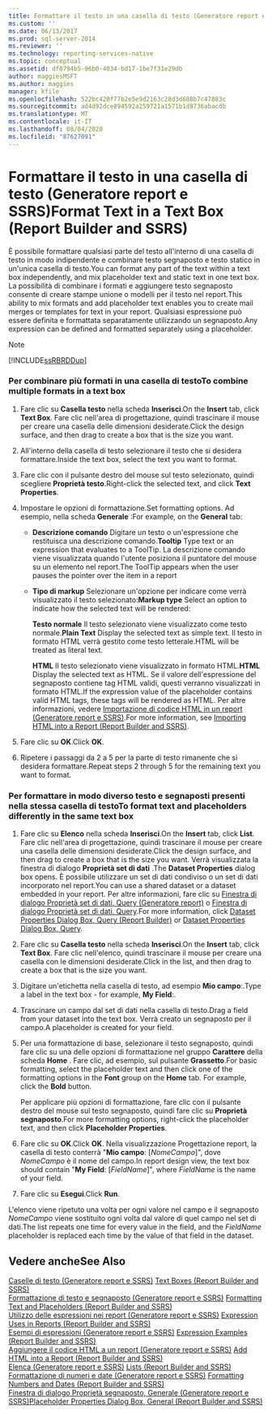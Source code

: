 ```yaml
---
title: Formattare il testo in una casella di testo (Generatore report e SSRS) | Microsoft Docs
ms.custom: ''
ms.date: 06/13/2017
ms.prod: sql-server-2014
ms.reviewer: ''
ms.technology: reporting-services-native
ms.topic: conceptual
ms.assetid: df0794b5-96b0-4034-bd17-1be7f31e29db
author: maggiesMSFT
ms.author: maggies
manager: kfile
ms.openlocfilehash: 522bc420f77b2e5e9d2163c28d3d688b7c47883c
ms.sourcegitcommit: ad4d92dce894592a259721a1571b1d8736abacdb
ms.translationtype: MT
ms.contentlocale: it-IT
ms.lasthandoff: 08/04/2020
ms.locfileid: "87627091"
---
```

# <a name="format-text-in-a-text-box-report-builder-and-ssrs"></a><span data-ttu-id="ec60a-102">Formattare il testo in una casella di testo (Generatore report e SSRS)</span><span class="sxs-lookup"><span data-stu-id="ec60a-102">Format Text in a Text Box (Report Builder and SSRS)</span></span>
  <span data-ttu-id="ec60a-103">È possibile formattare qualsiasi parte del testo all'interno di una casella di testo in modo indipendente e combinare testo segnaposto e testo statico in un'unica casella di testo.</span><span class="sxs-lookup"><span data-stu-id="ec60a-103">You can format any part of the text within a text box independently, and mix placeholder text and static text in one text box.</span></span> <span data-ttu-id="ec60a-104">La possibilità di combinare i formati e aggiungere testo segnaposto consente di creare stampe unione o modelli per il testo nel report.</span><span class="sxs-lookup"><span data-stu-id="ec60a-104">This ability to mix formats and add placeholder text enables you to create mail merges or templates for text in your report.</span></span> <span data-ttu-id="ec60a-105">Qualsiasi espressione può essere definita e formattata separatamente utilizzando un segnaposto.</span><span class="sxs-lookup"><span data-stu-id="ec60a-105">Any expression can be defined and formatted separately using a placeholder.</span></span>  
  
> [!NOTE]  
>  [!INCLUDE[ssRBRDDup](../../includes/ssrbrddup-md.md)]  
  
### <a name="to-combine-multiple-formats-in-a-text-box"></a><span data-ttu-id="ec60a-106">Per combinare più formati in una casella di testo</span><span class="sxs-lookup"><span data-stu-id="ec60a-106">To combine multiple formats in a text box</span></span>  
  
1.  <span data-ttu-id="ec60a-107">Fare clic su **Casella testo** nella scheda **Inserisci**.</span><span class="sxs-lookup"><span data-stu-id="ec60a-107">On the **Insert** tab, click **Text Box**.</span></span> <span data-ttu-id="ec60a-108">Fare clic nell'area di progettazione, quindi trascinare il mouse per creare una casella delle dimensioni desiderate.</span><span class="sxs-lookup"><span data-stu-id="ec60a-108">Click the design surface, and then drag to create a box that is the size you want.</span></span>  
  
2.  <span data-ttu-id="ec60a-109">All'interno della casella di testo selezionare il testo che si desidera formattare.</span><span class="sxs-lookup"><span data-stu-id="ec60a-109">Inside the text box, select the text you want to format.</span></span>  
  
3.  <span data-ttu-id="ec60a-110">Fare clic con il pulsante destro del mouse sul testo selezionato, quindi scegliere **Proprietà testo**.</span><span class="sxs-lookup"><span data-stu-id="ec60a-110">Right-click the selected text, and click **Text Properties**.</span></span>  
  
4.  <span data-ttu-id="ec60a-111">Impostare le opzioni di formattazione.</span><span class="sxs-lookup"><span data-stu-id="ec60a-111">Set formatting options.</span></span> <span data-ttu-id="ec60a-112">Ad esempio, nella scheda **Generale** :</span><span class="sxs-lookup"><span data-stu-id="ec60a-112">For example, on the **General** tab:</span></span>  
  
    -   <span data-ttu-id="ec60a-113">**Descrizione comando** Digitare un testo o un'espressione che restituisca una descrizione comando.</span><span class="sxs-lookup"><span data-stu-id="ec60a-113">**Tooltip** Type text or an expression that evaluates to a ToolTip.</span></span> <span data-ttu-id="ec60a-114">La descrizione comando viene visualizzata quando l'utente posiziona il puntatore del mouse su un elemento nel report.</span><span class="sxs-lookup"><span data-stu-id="ec60a-114">The ToolTip appears when the user pauses the pointer over the item in a report</span></span>  
  
    -   <span data-ttu-id="ec60a-115">**Tipo di markup** Selezionare un'opzione per indicare come verrà visualizzato il testo selezionato:</span><span class="sxs-lookup"><span data-stu-id="ec60a-115">**Markup type** Select an option to indicate how the selected text will be rendered:</span></span>  
  
         <span data-ttu-id="ec60a-116">**Testo normale** Il testo selezionato viene visualizzato come testo normale.</span><span class="sxs-lookup"><span data-stu-id="ec60a-116">**Plain Text** Display the selected text as simple text.</span></span> <span data-ttu-id="ec60a-117">Il testo in formato HTML verrà gestito come testo letterale.</span><span class="sxs-lookup"><span data-stu-id="ec60a-117">HTML will be treated as literal text.</span></span>  
  
         <span data-ttu-id="ec60a-118">**HTML**  Il testo selezionato viene visualizzato in formato HTML.</span><span class="sxs-lookup"><span data-stu-id="ec60a-118">**HTML**  Display the selected text as HTML.</span></span> <span data-ttu-id="ec60a-119">Se il valore dell'espressione del segnaposto contiene tag HTML validi, questi verranno visualizzati in formato HTML.</span><span class="sxs-lookup"><span data-stu-id="ec60a-119">If the expression value of the placeholder contains valid HTML tags, these tags will be rendered as HTML.</span></span> <span data-ttu-id="ec60a-120">Per altre informazioni, vedere [Importazione di codice HTML in un report &#40;Generatore report e SSRS&#41;](importing-html-into-a-report-report-builder-and-ssrs.md).</span><span class="sxs-lookup"><span data-stu-id="ec60a-120">For more information, see [Importing HTML into a Report &#40;Report Builder and SSRS&#41;](importing-html-into-a-report-report-builder-and-ssrs.md).</span></span>  
  
5.  <span data-ttu-id="ec60a-121">Fare clic su **OK**.</span><span class="sxs-lookup"><span data-stu-id="ec60a-121">Click **OK**.</span></span>  
  
6.  <span data-ttu-id="ec60a-122">Ripetere i passaggi da 2 a 5 per la parte di testo rimanente che si desidera formattare.</span><span class="sxs-lookup"><span data-stu-id="ec60a-122">Repeat steps 2 through 5 for the remaining text you want to format.</span></span>  
  
### <a name="to-format-text-and-placeholders-differently-in-the-same-text-box"></a><span data-ttu-id="ec60a-123">Per formattare in modo diverso testo e segnaposti presenti nella stessa casella di testo</span><span class="sxs-lookup"><span data-stu-id="ec60a-123">To format text and placeholders differently in the same text box</span></span>  
  
1.  <span data-ttu-id="ec60a-124">Fare clic su **Elenco** nella scheda **Inserisci**.</span><span class="sxs-lookup"><span data-stu-id="ec60a-124">On the **Insert** tab, click **List**.</span></span> <span data-ttu-id="ec60a-125">Fare clic nell'area di progettazione, quindi trascinare il mouse per creare una casella delle dimensioni desiderate.</span><span class="sxs-lookup"><span data-stu-id="ec60a-125">Click the design surface, and then drag to create a box that is the size you want.</span></span> <span data-ttu-id="ec60a-126">Verrà visualizzata la finestra di dialogo **Proprietà set di dati** .</span><span class="sxs-lookup"><span data-stu-id="ec60a-126">The **Dataset Properties** dialog box opens.</span></span> <span data-ttu-id="ec60a-127">È possibile utilizzare un set di dati condiviso o un set di dati incorporato nel report.</span><span class="sxs-lookup"><span data-stu-id="ec60a-127">You can use a shared dataset or a dataset embedded in your report.</span></span> <span data-ttu-id="ec60a-128">Per altre informazioni, fare clic su [Finestra di dialogo Proprietà set di dati, Query &#40;Generatore report&#41;](../report-data/dataset-properties-dialog-box-query-report-builder.md) o [Finestra di dialogo Proprietà set di dati, Query](../dataset-properties-dialog-box-query.md).</span><span class="sxs-lookup"><span data-stu-id="ec60a-128">For more information, click [Dataset Properties Dialog Box, Query &#40;Report Builder&#41;](../report-data/dataset-properties-dialog-box-query-report-builder.md) or [Dataset Properties Dialog Box, Query](../dataset-properties-dialog-box-query.md).</span></span>  
  
2.  <span data-ttu-id="ec60a-129">Fare clic su **Casella testo** nella scheda **Inserisci**.</span><span class="sxs-lookup"><span data-stu-id="ec60a-129">On the **Insert** tab, click **Text Box**.</span></span> <span data-ttu-id="ec60a-130">Fare clic nell'elenco, quindi trascinare il mouse per creare una casella con le dimensioni desiderate.</span><span class="sxs-lookup"><span data-stu-id="ec60a-130">Click in the list, and then drag to create a box that is the size you want.</span></span>  
  
3.  <span data-ttu-id="ec60a-131">Digitare un'etichetta nella casella di testo, ad esempio **Mio campo**:.</span><span class="sxs-lookup"><span data-stu-id="ec60a-131">Type a label in the text box - for example, **My Field**:.</span></span>  
  
4.  <span data-ttu-id="ec60a-132">Trascinare un campo dal set di dati nella casella di testo.</span><span class="sxs-lookup"><span data-stu-id="ec60a-132">Drag a field from your dataset into the text box.</span></span> <span data-ttu-id="ec60a-133">Verrà creato un segnaposto per il campo.</span><span class="sxs-lookup"><span data-stu-id="ec60a-133">A placeholder is created for your field.</span></span>  
  
5.  <span data-ttu-id="ec60a-134">Per una formattazione di base, selezionare il testo segnaposto, quindi fare clic su una delle opzioni di formattazione nel gruppo **Carattere** della scheda **Home** . Fare clic, ad esempio, sul pulsante **Grassetto**.</span><span class="sxs-lookup"><span data-stu-id="ec60a-134">For basic formatting, select the placeholder text and then click one of the formatting options in the **Font** group on the **Home** tab. For example, click the **Bold** button.</span></span>  
  
     <span data-ttu-id="ec60a-135">Per applicare più opzioni di formattazione, fare clic con il pulsante destro del mouse sul testo segnaposto, quindi fare clic su **Proprietà segnaposto**.</span><span class="sxs-lookup"><span data-stu-id="ec60a-135">For more formatting options, right-click the placeholder text, and then click **Placeholder Properties**.</span></span>  
  
6.  <span data-ttu-id="ec60a-136">Fare clic su **OK**.</span><span class="sxs-lookup"><span data-stu-id="ec60a-136">Click **OK**.</span></span> <span data-ttu-id="ec60a-137">Nella visualizzazione Progettazione report, la casella di testo conterrà "**Mio campo**: [*NomeCampo*]", dove *NomeCampo* è il nome del campo.</span><span class="sxs-lookup"><span data-stu-id="ec60a-137">In report design view, the text box should contain "**My Field**: [*FieldName*]", where *FieldName* is the name of your field.</span></span>  
  
7.  <span data-ttu-id="ec60a-138">Fare clic su **Esegui**.</span><span class="sxs-lookup"><span data-stu-id="ec60a-138">Click **Run**.</span></span>  
  
 <span data-ttu-id="ec60a-139">L'elenco viene ripetuto una volta per ogni valore nel campo e il segnaposto *NomeCampo* viene sostituito ogni volta dal valore di quel campo nel set di dati.</span><span class="sxs-lookup"><span data-stu-id="ec60a-139">The list repeats one time for every value in the field, and the *FieldName* placeholder is replaced each time by the value of that field in the dataset.</span></span>  
  
## <a name="see-also"></a><span data-ttu-id="ec60a-140">Vedere anche</span><span class="sxs-lookup"><span data-stu-id="ec60a-140">See Also</span></span>  
 <span data-ttu-id="ec60a-141">[Caselle di testo &#40;Generatore report e SSRS&#41;](text-boxes-report-builder-and-ssrs.md) </span><span class="sxs-lookup"><span data-stu-id="ec60a-141">[Text Boxes &#40;Report Builder and SSRS&#41;](text-boxes-report-builder-and-ssrs.md) </span></span>  
 <span data-ttu-id="ec60a-142">[Formattazione di testo e segnaposto &#40;Generatore report e SSRS&#41;](formatting-text-and-placeholders-report-builder-and-ssrs.md) </span><span class="sxs-lookup"><span data-stu-id="ec60a-142">[Formatting Text and Placeholders &#40;Report Builder and SSRS&#41;](formatting-text-and-placeholders-report-builder-and-ssrs.md) </span></span>  
 <span data-ttu-id="ec60a-143">[Utilizzo delle espressioni nei report &#40;Generatore report e SSRS&#41;](expression-uses-in-reports-report-builder-and-ssrs.md) </span><span class="sxs-lookup"><span data-stu-id="ec60a-143">[Expression Uses in Reports &#40;Report Builder and SSRS&#41;](expression-uses-in-reports-report-builder-and-ssrs.md) </span></span>  
 <span data-ttu-id="ec60a-144">[Esempi di espressioni &#40;Generatore report e SSRS&#41;](expression-examples-report-builder-and-ssrs.md) </span><span class="sxs-lookup"><span data-stu-id="ec60a-144">[Expression Examples &#40;Report Builder and SSRS&#41;](expression-examples-report-builder-and-ssrs.md) </span></span>  
 <span data-ttu-id="ec60a-145">[Aggiungere il codice HTML a un report &#40;Generatore report e SSRS&#41;](add-html-into-a-report-report-builder-and-ssrs.md) </span><span class="sxs-lookup"><span data-stu-id="ec60a-145">[Add HTML into a Report &#40;Report Builder and SSRS&#41;](add-html-into-a-report-report-builder-and-ssrs.md) </span></span>  
 <span data-ttu-id="ec60a-146">[Elenca &#40;Generatore report e SSRS&#41;](tables-matrices-and-lists-report-builder-and-ssrs.md) </span><span class="sxs-lookup"><span data-stu-id="ec60a-146">[Lists &#40;Report Builder and SSRS&#41;](tables-matrices-and-lists-report-builder-and-ssrs.md) </span></span>  
 <span data-ttu-id="ec60a-147">[Formattazione di numeri e date &#40;Generatore report e SSRS&#41;](formatting-numbers-and-dates-report-builder-and-ssrs.md) </span><span class="sxs-lookup"><span data-stu-id="ec60a-147">[Formatting Numbers and Dates &#40;Report Builder and SSRS&#41;](formatting-numbers-and-dates-report-builder-and-ssrs.md) </span></span>  
 [<span data-ttu-id="ec60a-148">Finestra di dialogo Proprietà segnaposto, Generale &#40;Generatore report e SSRS&#41;</span><span class="sxs-lookup"><span data-stu-id="ec60a-148">Placeholder Properties Dialog Box, General &#40;Report Builder and SSRS&#41;</span></span>](../placeholder-properties-dialog-box-general-report-builder-and-ssrs.md)  
  
  
